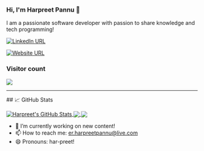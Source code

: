 ### Hi, I'm Harpreet Pannu 👋

I am a passionate software developer with passion to share knowledge and tech programming!

[![LinkedIn URL](https://img.shields.io/static/v1?color=blue&label=linkedin&logo=linkedin&logoColor=white&style=for-the-badge&message=Connect)](https://www.linkedin.com/in/hpannu/)

[![Website URL](https://img.shields.io/static/v1?color=green&label=HarpreetPannu&logo=website&logoColor=white&style=for-the-badge&message=Browse)](https://harpreetpannu.net/)

### Visitor count
<img src="https://profile-counter.glitch.me/h-pannu/count.svg" />

<hr/>
## &#x1f4c8; GitHub Stats

<p><a href="https://github.com/h-pannu/harpreet">
  <img align="center" src="https://github-readme-stats.vercel.app/api?username=h-pannu&show_icons=true&line_height=27&count_private=true&title_color=ffffff&text_color=c9cacc&icon_color=2bbc8a&bg_color=1d1f21" alt="Harpreet's GitHub Stats" />
</a>
<a href="https://github.com/h-pannu/harpreet">
  <img align="center" src="https://github-readme-stats.vercel.app/api/top-langs/?username=h-pannu&hide=java,html,tex&title_color=ffffff&text_color=c9cacc&icon_color=2bbc8a&bg_color=1d1f21&langs_count=3" />
</a>

<a href="https://harpreetpannu.net/" target="_blank">
  <img align="center" src="https://github.com/h-pannu/h-pannu/blob/main/Brain.png" />
</a>


</p>


- 🔭 I’m currently working on new content!
- 📫 How to reach me: er.harpreetpannu@live.com
- 😄 Pronouns: har-preet!


<!--
**h-pannu/h-pannu** is a ✨ _special_ ✨ repository because its `README.md` (this file) appears on your GitHub profile.

Here are some ideas to get you started:

- 🔭 I’m currently working on ...
- 🌱 I’m currently learning ...
- 👯 I’m looking to collaborate on ...
- 🤔 I’m looking for help with ...
- 💬 Ask me about ...
- 📫 How to reach me: ...
- 😄 Pronouns: ...
- ⚡ Fun fact: ...
-->
